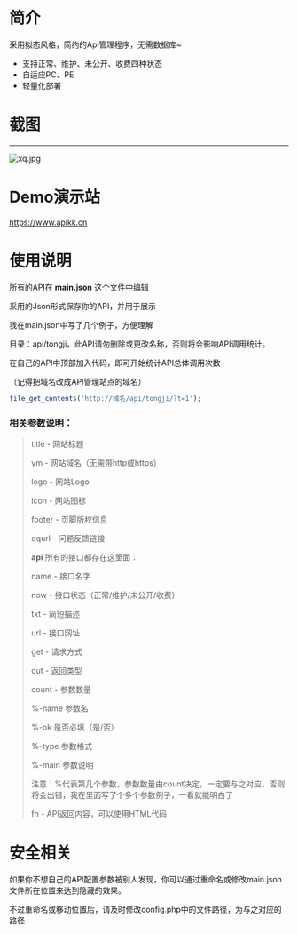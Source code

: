 # 简介
采用拟态风格，简约的Api管理程序，无需数据库~
- 支持正常、维护、未公开、收费四种状态
- 自适应PC、PE
- 轻量化部署

# 截图

------
![xq.jpg](https://tucdn.wpon.cn/2024/09/11/bf4537c74ec49.jpg)

# Demo演示站

https://www.apikk.cn



# 使用说明

所有的API在 **main.json** 这个文件中编辑

采用的Json形式保存你的API，并用于展示

我在main.json中写了几个例子，方便理解



目录：api/tongji，此API请勿删除或更改名称，否则将会影响API调用统计。

在自己的API中顶部加入代码，即可开始统计API总体调用次数

（记得把域名改成API管理站点的域名）

```php
file_get_contents('http://域名/api/tongji/?t=1');
```



### 相关参数说明：

> title - 网站标题
>
> ym - 网站域名（无需带http或https）
>
> logo - 网站Logo
>
> icon - 网站图标
>
> footer - 页脚版权信息
>
> qqurl - 问题反馈链接
>
> 
>
> **api** 所有的接口都存在这里面：
>
> name - 接口名字
>
> now - 接口状态（正常/维护/未公开/收费）
>
> txt - 简短描述
>
> url - 接口网址
>
> get - 请求方式
>
> out - 返回类型
>
> count - 参数数量
>
> %-name 参数名
>
> %-ok 是否必填（是/否）
>
> %-type 参数格式
>
> %-main 参数说明
>
> 注意：%代表第几个参数，参数数量由count决定，一定要与之对应，否则将会出错，我在里面写了个多个参数例子，一看就能明白了
>
> fh - API返回内容，可以使用HTML代码

# 安全相关

如果你不想自己的API配置参数被别人发现，你可以通过重命名或修改main.json文件所在位置来达到隐藏的效果。

不过重命名或移动位置后，请及时修改config.php中的文件路径，为与之对应的路径
